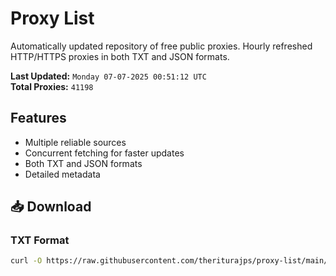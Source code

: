 # Proxy List

Automatically updated repository of free public proxies. Hourly refreshed HTTP/HTTPS proxies in both TXT and JSON formats.

**Last Updated:** `Monday 07-07-2025 00:51:12 UTC`  
**Total Proxies:** `41198`

## Features
- Multiple reliable sources
- Concurrent fetching for faster updates
- Both TXT and JSON formats
- Detailed metadata

## 📥 Download

### TXT Format
```bash
curl -O https://raw.githubusercontent.com/theriturajps/proxy-list/main/proxies.txt